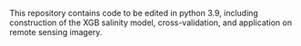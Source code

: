 This repository contains code to be edited in python 3.9, including construction of the XGB salinity model, cross-validation, and application on remote sensing imagery.

